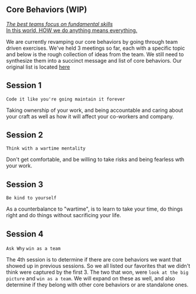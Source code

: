 ## Core Behaviors (WIP)

[_The best teams focus on fundamental skills_](https://medium.com/swlh/leaders-be-the-dumbest-in-the-room-777060a38d86)    
[In this world, HOW we do anything means everything.](https://www.howistheanswer.com/how/)

We are currently revamping our core behaviors by going through team driven exercises.  We've held 3 meetings so far, each with a specific topic and below is the rough collection of ideas from the team.  We still need to synthesize them into a succinct message and list of core behaviors.  Our original list is located [here](original.md)

## Session 1

`Code it like you're going maintain it forever`

Taking ownership of your work, and being accountable and caring about your craft as well as how it will affect your co-workers and company.

## Session 2

`Think with a wartime mentality`

Don't get comfortable, and be willing to take risks and being fearless wth your work.

## Session 3

`Be kind to yourself`

As a counterbalance to "wartime", is to learn to take your time, do things right and do things without sacrificing your life.

## Session 4

`Ask Why`
`win as a team`

The 4th session is to determine if there are core behaviors we want that showed up in previous sessions.  So we all listed our favorites that we didn't think were captured by the first 3.  The two that won, were `look at the big picture` and `win as a team`.  We will expand on these as well, and also determine if they belong with other core behaviors or are standalone ones.